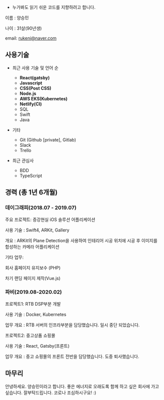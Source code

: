 - 누가봐도 읽기 쉬운 코드를 지향하려고 합니다.

이름 : 양승민

나이 : 31살(90년생)

email: rukeni@naver.com

## 사용기술

- 최근 사용 기술 및 언어 순
    - **React(gatsby)**
    - **Javascript**
    - **CSS(Post CSS)**
    - **Node.js**
    - **AWS EKS(Kubernetes)**
    - **Netlify(CI)**
    - SQL
    - Swift
    - Java

- 기타
    - Git (Github [private], Gitlab)
    - Slack
    - Trello

- 최근 관심사
    - BDD
    - TypeScript

## 경력 (총 1년 6개월)

### 데이그래피(2018.07 - 2019.07)

주요 프로젝트: 증강현실 iOS 솔루션 어플리케이션

사용 기술 : Swift4, ARKit, Gallery

개요 : ARKit의 Plane Detection을 사용하여 인테리어 시공 위치에 시공 후 이미지를 합성하는 카메라 어플리케이션

기타 업무:

회사 홈페이지 유지보수 (PHP)

차기 랜딩 페이지 제작(Vue.js)

### 파비(2019.08-2020.02)

프로젝트1: RTB DSP부분 개발

사용 기술 : Docker, Kubernetes

업무 개요 : RTB 서버의 인프라부분을 담당했습니다. 일시 중단 되었습니다.

프로젝트2: 중고상품 쇼핑몰

사용 기술 : React, Gatsby(프론트)

업무 개요 : 중고 쇼핑몰의 프론트 전반을 담당했습니다. 도중 퇴사했습니다.

## 마무리

  안녕하세요. 양승민이라고 합니다. 좋은 에너지로 오래도록 함께 하고 싶은 회사에 가고 싶습니다. 잘부탁드립니다. 코로나 조심하시구요! :)